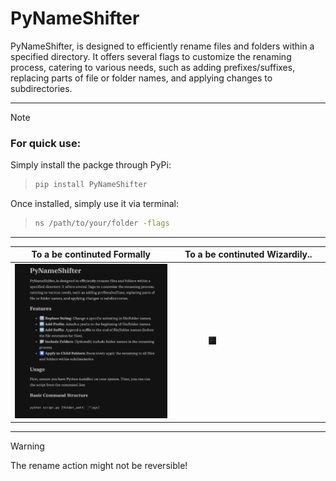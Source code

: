 
# PyNameShifter

PyNameShifter, is designed to efficiently rename files and folders within a specified directory. It offers several flags to customize the renaming process, catering to various needs, such as adding prefixes/suffixes, replacing parts of file or folder names, and applying changes to subdirectories.

---

> [!NOTE]
> ### For quick use:
> Simply install the packge through PyPi:
> >```bash
> > pip install PyNameShifter
> >```
> >
> Once installed, simply use it via terminal:
> > ``` bash
> > ns /path/to/your/folder -flags
> > ```
> > 

___

| To a be continuted Formally | To a be continuted Wizardily.. |
| -------- | -------- |
| [![image-1](https://github.com/dam-ari/NameShifter/blob/main/ReadMeS/assets/image-1.png)](./ReadMeS/Classic-README.md) | [<img src="./ReadMeS/assets/image-2.png" style="max-width: 50%; height: auto;scale: 0.1">](./ReadMeS/Weirdy-README.md) | 


---

> [!WARNING]
> The rename action might not be reversible!
